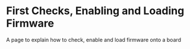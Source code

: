 # First Checks, Enabling and Loading Firmware

A page to explain how to check, enable and load firmware onto a board  
